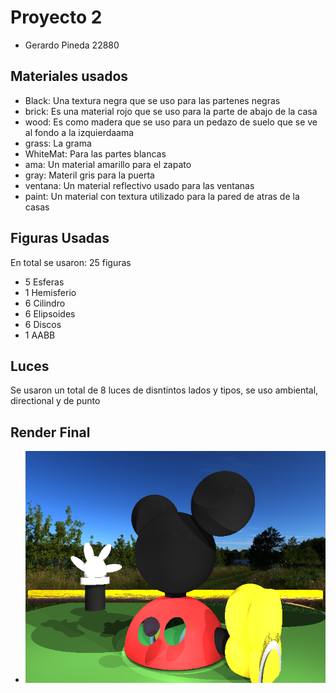# Proyecto 2

- Gerardo Pineda 22880

## Materiales usados

* Black: Una textura negra que se uso para las partenes negras
* brick: Es una material rojo que se uso para la parte de abajo de la casa
* wood: Es como madera que se uso para un pedazo de suelo que se ve al fondo a la izquierdaama
* grass: La grama
* WhiteMat: Para las partes blancas
* ama: Un material amarillo para el zapato
* gray: Materil gris para la puerta
* ventana: Un material reflectivo usado para las ventanas
* paint: Un material con textura utilizado para la pared de atras de la casas

## Figuras Usadas
En total se usaron: 25 figuras

* 5 Esferas
* 1 Hemisferio
* 6 Cilindro
* 6 Elipsoides
* 6 Discos
* 1 AABB

## Luces
Se usaron un total de 8 luces de disntintos lados y tipos, se uso ambiental, directional y de punto

## Render Final

- <img src="https://raw.githubusercontent.com/Gerax5/Raytracer/refs/heads/Proyecto2/BMP/spheres7.bmp"/>

